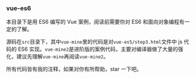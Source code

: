 ### vue-es6
本目录下是用 ES6 编写的 Vue 案例，阅读前需要你对 ES6 和面向对象编程有一定的了解。

源码在`src`目录下，其中`vue-mine`里的代码是对`vue-es5/step3.html`文件中 js 代码的 ES6 实现。`vue-mine2`是进阶版的案例代码，主要对编译器做了大量的强化，建议先理解`vue-mine`再阅读`vue-mine2`。

所有代码皆有我的注释，如果对你有所帮助，star 一下吧。
